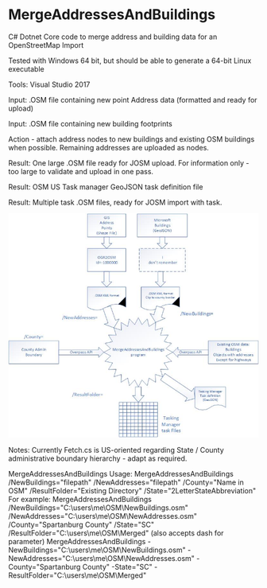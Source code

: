 
# MergeAddressesAndBuildings
C# Dotnet Core code to merge address and building data for an OpenStreetMap Import

Tested with Windows 64 bit, but should be able to generate a 64-bit Linux executable

Tools: Visual Studio 2017

Input: .OSM file containing new point Address data (formatted and ready for upload)

Input: .OSM file containing new building footprints

Action - attach address nodes to new buildings and existing OSM buildings when possible.  Remaining
addresses are uploaded as nodes.

Result: One large .OSM file ready for JOSM upload.   For information only - too large to validate and upload in one pass.

Result: OSM US Task manager GeoJSON task definition file

Result: Multiple task .OSM files, ready for JOSM import with task.

![Block Diagram](https://raw.githubusercontent.com/OpenStreetMapSC/MergeAddressesAndBuildings/master/Doc/ProgramFlow.jpg)


Notes:
  Currently Fetch.cs is US-oriented regarding State / County administrative boundary hierarchy  - adapt as required.

MergeAddressesAndBuildings Usage:
  MergeAddressesAndBuildings /NewBuildings="filepath" /NewAddresses="filepath" /County="Name in OSM" /ResultFolder="Existing Directory" /State="2LetterStateAbbreviation"
  For example:
  MergeAddressesAndBuildings  /NewBuildings="C:\users\me\OSM\NewBuildings.osm" /NewAddresses="C:\users\me\OSM\NewAddresses.osm" /County="Spartanburg County" /State="SC" /ResultFolder="C:\users\me\OSM\Merged"
(also accepts dash for parameter)
  MergeAddressesAndBuildings  -NewBuildings="C:\users\me\OSM\NewBuildings.osm" -NewAddresses="C:\users\me\OSM\NewAddresses.osm" -County="Spartanburg County" -State="SC" -ResultFolder="C:\users\me\OSM\Merged"

